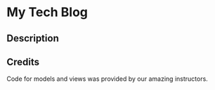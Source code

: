 # My Tech Blog

## Description

## Credits
Code for models and views was provided by our amazing instructors.